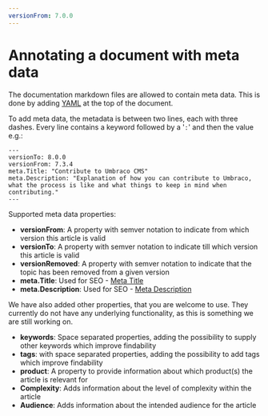 ```yaml
---
versionFrom: 7.0.0
---
```


# Annotating a document with meta data

The documentation markdown files are allowed to contain meta data.  This is done by adding [YAML](https://en.wikipedia.org/wiki/YAML) at the top of the document.

To add meta data, the metadata is between two lines, each with three dashes.  Every line contains a keyword followed by a '`:`' and then the value e.g.:

    ---
    versionTo: 8.0.0
    versionFrom: 7.3.4
    meta.Title: "Contribute to Umbraco CMS"
    meta.Description: "Explanation of how you can contribute to Umbraco, what the process is like and what things to keep in mind when contributing."
    ---

Supported meta data properties:

- **versionFrom**: A property with semver notation to indicate from which version this article is valid
- **versionTo**: A property with semver notation to indicate till which version this article is valid
- **versionRemoved**: A property with semver notation to indicate that the topic has been removed from a given version
- **meta.Title**: Used for SEO - [Meta Title](https://moz.com/learn/seo/title-tag)
- **meta.Description**: Used for SEO - [Meta Description](https://moz.com/learn/seo/title-tag)

We have also added other properties, that you are welcome to use. They currently do not have any underlying functionality, as this is something we are still working on.

- **keywords**:  Space separated properties, adding the possibility to supply other keywords which improve findability
- **tags**: with space separated properties, adding the possibility to add tags which improve findability
- **product**: A property to provide information about which product(s) the article is relevant for
- **Complexity**: Adds information about the level of complexity within the article
- **Audience**: Adds information about the intended audience for the article
